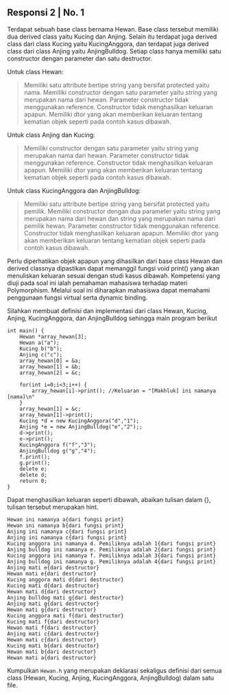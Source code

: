 ## Responsi 2 | No. 1

Terdapat sebuah base class bernama Hewan. Base class tersebut memiliki dua derived class yaitu Kucing dan Anjing. Selain itu terdapat juga derived class dari class Kucing yaitu KucingAnggora, dan terdapat juga derived class dari class Anjing yaitu AnjingBulldog. Setiap class hanya memiliki satu constructor dengan parameter dan satu destructor.

Untuk class Hewan: 

> Memiliki satu attribute bertipe string yang bersifat protected yaitu nama.
> Memiliki constructor dengan satu parameter yaitu string yang merupakan nama dari hewan. Parameter constructor tidak menggunakan reference. Constructor tidak menghasilkan keluaran apapun.
> Memiliki dtor yang akan memberikan keluaran tentang kematian objek seperti pada contoh kasus dibawah.

Untuk class Anjing dan Kucing:
> Memiliki constructor dengan satu parameter yaitu string yang merupakan nama dari hewan. Parameter constructor tidak menggunakan reference. Constructor tidak menghasilkan keluaran apapun.
> Memiliki dtor yang akan memberikan keluaran tentang kematian objek  seperti pada contoh kasus dibawah.

Untuk class KucingAnggora dan AnjingBulldog:
> Memiliki satu attribute bertipe string yang bersifat protected yaitu pemilik.
> Memiliki constructor dengan dua parameter yaitu string yang merupakan nama dari hewan dan string yang merupakan nama dari pemilik hewan. Parameter constructor tidak menggunakan reference. Constructor tidak menghasilkan keluaran apapun.
> Memiliki dtor yang akan memberikan keluaran tentang kematian objek seperti pada contoh kasus dibawah.

Perlu diperhatikan objek apapun yang dihasilkan dari base class Hewan dan derived classnya dipastikan dapat memanggil fungsi void print() yang akan menuliskan keluaran sesuai dengan studi kasus dibawah. Kompetensi yang diuji pada soal ini ialah pemahaman mahasiswa terhadap materi Polymorphism. Melalui soal ini diharapkan mahasiswa dapat memahami penggunaan fungsi virtual serta dynamic binding.

Silahkan membuat definisi dan implementasi dari class Hewan, Kucing, Anjing, KucingAnggora, dan AnjingBulldog sehingga main program berikut

```
int main() {
	Hewan *array_hewan[3];
	Hewan a("a");
	Kucing b("b");
	Anjing c("c");
	array_hewan[0] = &a;
	array_hewan[1] = &b;
	array_hewan[2] = &c;
	
	for(int i=0;i<3;i++) {
		array_hewan[i]->print(); //Keluaran = "[Makhluk] ini namanya [nama]\n"
	}
	array_hewan[1] = &c;
	array_hewan[1]->print();
	Kucing *d = new KucingAnggora("d","1");
	Anjing *e = new AnjingBulldog("e","2");;
	d->print();
	e->print();
	KucingAnggora f("f","3");
	AnjingBulldog g("g","4");
	f.print();
	g.print();
	delete e;
	delete d;
	return 0;
}
```

Dapat menghasilkan keluaran seperti dibawah, abaikan tulisan dalam {}, tulisan tersebut merupakan hint.

```
Hewan ini namanya a{dari fungsi print}
Hewan ini namanya b{dari fungsi print}
Anjing ini namanya c{dari fungsi print}
Anjing ini namanya c{dari fungsi print}
Kucing anggora ini namanya d. Pemiliknya adalah 1{dari fungsi print}
Anjing bulldog ini namanya e. Pemiliknya adalah 2{dari fungsi print}
Kucing anggora ini namanya f. Pemiliknya adalah 3{dari fungsi print}
Anjing bulldog ini namanya g. Pemiliknya adalah 4{dari fungsi print}
Anjing mati e{dari destructor}
Hewan mati e{dari destructor}
Kucing anggora mati d{dari destructor}
Kucing mati d{dari destructor}
Hewan mati d{dari destructor}
Anjing bulldog mati g{dari destructor}
Anjing mati g{dari destructor}
Hewan mati g{dari destructor}
Kucing anggora mati f{dari destructor}
Kucing mati f{dari destructor}
Hewan mati f{dari destructor}
Anjing mati c{dari destructor}
Hewan mati c{dari destructor}
Kucing mati b{dari destructor}
Hewan mati b{dari destructor}
Hewan mati a{dari destructor}
```

Kumpulkan `Hewan.h` yang merupakan deklarasi sekaligus definisi dari semua class (Hewan, Kucing, Anjing, KucingAnggora, AnjingBulldog) dalam satu file.